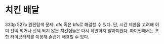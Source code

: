 # 치킨 배달
333p 527p
완전탐색 문제. dfs 혹은 bfs로 해결할 수 있다. 단, 시간 제한을 고려해 이미 선택 되거나 선택 되지 않은 치킨집들은 다시 확인하지 말아야한다.
파이썬에서는 조합 라이브러리를 이용해 손쉽게 해결할 수 있다.